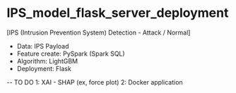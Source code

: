 # IPS_model_flask_server_deployment

[IPS (Intrusion Prevention System) Detection - Attack / Normal]

- Data: IPS Payload
- Feature create: PySpark (Spark SQL)
- Algorithm: LightGBM
- Deployment: Flask


-- TO DO 1: XAI - SHAP (ex, force plot)
         2: Docker application
